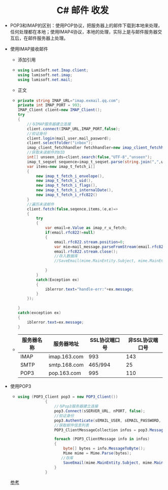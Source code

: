 <center><h1>C# 邮件 收发</h1></center>

- POP3和IMAP的区别：使用POP协议，把服务器上的邮件下载到本地来处理，任何处理都在本地；使用IMAP4协议，本地的处理，实际上是与邮件服务器交互后，在邮件服务器上处理。

- 使用IMAP接收邮件

  - 添加引用

  - ```C#
    using LumiSoft.net.Imap.client;
    using lumisoft.net.imap;
    using lumisoft.net.mail;
    ```

  - 正文

  - ```C#
    private string IMAP_URL="imap.exmail.qq.com";
    private int IMAP_PORT = 993;
    IMAP_Client client=new IMAP_Client();
    try
    {
        //与IMAP服务器建立连接
        client.connect(IMAP_URL,IMAP_PORT,false);
        //验证身份
        client.login(mail_user,mail_pasword);
        client.selectfolder("inbox");
        imap_client_fetchhandler fetchhandler=new imap_client_fetchhandler();
        //获取未读邮件的UID
        int[] unseen_ids=client.search(false,"UTF-8","unseen");
        imap_t_seqset sequence=imap_t_seqset.parse(string.join(",",unseen_ids));
        var items=new imap_t_fetch_i[]
        {
            new imap_t_fetch_i_envelope(),
            new imap_t_fetch_i_uid(),
            new imap_t_fetch_i_flags(),
            new imap_t_fetch_i_internalDate(),
            new imap_t_fetch_i_rfc822()
        }
        //遍历未读邮件
        client.fetch(false,seqence,items,(e,e)=>
        {
        	try
            {
                var email=e.Value as imap_r_u_fetch;
                if(email.rfc822!=null)
                {
                    email.rfc822.stream.position=0;
                    var mie=mail_message.parseFromStream(email.rfc822.stream);
                    email.rfc822.stream.close();
                    //存入数据库
                    //SaveEmail(mime.MainEntity.Subject, mime.MainEntity.Date, mime.BodyText, mime.BodyHtml,mime.MainEntity.From.ToAddressListString(), mime.MainEntity.To.ToAddressListString(),mime.MainEntity.Cc == null ? string.Empty : mime.MainEntity.Cc.ToAddressListString(),mime.MainEntity.Bcc == null ? string.Empty : mime.MainEntity.Bcc.ToAddressListString(),Sql.ToInteger(info.UID));
                    
                }
            }
            catch(Exception ex)
            {
                iblerror.text="handle-err:"+ex.message;
            }
        });
        
    }
    catch(exception ex)
    {
        iblerror.text=ex.message;
    }
    ```

  - | 服务器名称 | 服务器地址   | SSL协议端口号 | 非SSL协议端口号 |
    | ---------- | ------------ | ------------- | --------------- |
    | IMAP       | imap.163.com | 993           | 143             |
    | SMTP       | smtp.168.com | 465/994       | 25              |
    | POP3       | pop.163.com  | 995           | 110             |

- 使用POP3

  - ```C#
    using (POP3_Client pop3 = new POP3_Client())
                {
                    //与Pop3服务器建立连接
                    pop3.Connect(sSERVER_URL, nPORT, false);
                    //验证身份
                    pop3.Authenticate(sEMAIL_USER, sEMAIL_PASSWORD, false);
                    //获取邮件信息列表
                    POP3_ClientMessageCollection infos = pop3.Messages;
    
                    foreach (POP3_ClientMessage info in infos)
                    {
                        byte[] bytes = info.MessageToByte();
                        Mime mime = Mime.Parse(bytes);
                       //存库
                        SaveEmail(mime.MainEntity.Subject, mime.MainEntity.Date, mime.BodyText, mime.BodyHtml,mime.MainEntity.From.ToAddressListString(), mime.MainEntity.To.ToAddressListString(),mime.MainEntity.Cc == null ? string.Empty : mime.MainEntity.Cc.ToAddressListString(),mime.MainEntity.Bcc == null ? string.Empty : mime.MainEntity.Bcc.ToAddressListString(),Sql.ToInteger(info.UID));
                    }
                }
    ```

  [参考](<https://www.cnblogs.com/kangjing/p/6265043.html>)

